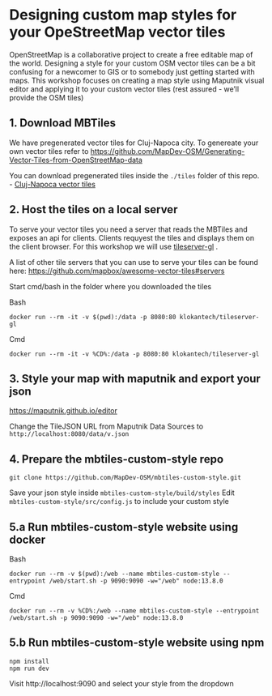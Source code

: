 # Designing custom map styles for your OpeStreetMap vector tiles

OpenStreetMap is a collaborative project to create a free editable map of the world. Designing a style for your custom OSM vector tiles can be a bit confusing for a newcomer to GIS or to somebody just getting started with maps. This workshop focuses on creating a map style using Maputnik visual editor and applying it to your custom vector tiles (rest assured - we’ll provide the OSM tiles)


## 1. Download MBTiles
We have pregenerated vector tiles for Cluj-Napoca city. To genereate your own vector tiles refer to https://github.com/MapDev-OSM/Generating-Vector-Tiles-from-OpenStreetMap-data

You can download pregenerated tiles inside the `./tiles` folder of this repo. -  [Cluj-Napoca vector tiles](./tiles/cluj-napoca.mbtiles)

## 2. Host the tiles on a local server

To serve your vector tiles you need a server that reads the MBTiles and exposes an api for clients. Clients requyest the tiles and  displays them on the client browser. For this workshop we will use [tileserver-gl](https://github.com/maptiler/tileserver-gl) .

A list of other tile servers that you can use to serve your tiles can be found here: https://github.com/mapbox/awesome-vector-tiles#servers


Start cmd/bash in the folder where you downloaded the tiles

Bash
```
docker run --rm -it -v $(pwd):/data -p 8080:80 klokantech/tileserver-gl
```

Cmd
```
docker run --rm -it -v %CD%:/data -p 8080:80 klokantech/tileserver-gl
```


## 3. Style your map with maputnik and export your json

https://maputnik.github.io/editor

Change the TileJSON URL from Maputnik Data Sources to `http://localhost:8080/data/v.json`


## 4. Prepare the mbtiles-custom-style repo

```
git clone https://github.com/MapDev-OSM/mbtiles-custom-style.git
```

Save your json style inside `mbtiles-custom-style/build/styles`
Edit `mbtiles-custom-style/src/config.js` to include your custom style


## 5.a Run mbtiles-custom-style website using docker

Bash
```
docker run --rm -v $(pwd):/web --name mbtiles-custom-style --entrypoint /web/start.sh -p 9090:9090 -w="/web" node:13.8.0
```

Cmd
```
docker run --rm -v %CD%:/web --name mbtiles-custom-style --entrypoint /web/start.sh -p 9090:9090 -w="/web" node:13.8.0
```


## 5.b Run mbtiles-custom-style website using npm

```
npm install
npm run dev
```

Visit http://localhost:9090 and select your style from the dropdown
